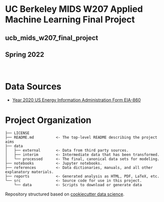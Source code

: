 # UC Berkeley MIDS W207 Applied Machine Learning Final Project
## ucb_mids_w207_final_project
## Spring 2022

<br>

# Data Sources
* [Year 2020 US Energy Information Administration Form EIA-860](https://www.eia.gov/electricity/data/eia860/)

# Project Organization

    ├── LICENSE
    ├── README.md          <- The top-level README describing the project aims
    ├── data
    │   ├── external       <- Data from third party sources.
    │   ├── interim        <- Intermediate data that has been transformed.
    │   └── processed      <- The final, canonical data sets for modeling.
    ├── notebooks          <- Jupyter notebooks. 
    ├── references         <- Data dictionaries, manuals, and all other explanatory materials.
    ├── reports            <- Generated analysis as HTML, PDF, LaTeX, etc.
    └── src                <- Source code for use in this project.
        └── data           <- Scripts to download or generate data


Repository structured based on [cookiecutter data science](https://drivendata.github.io/cookiecutter-data-science).
